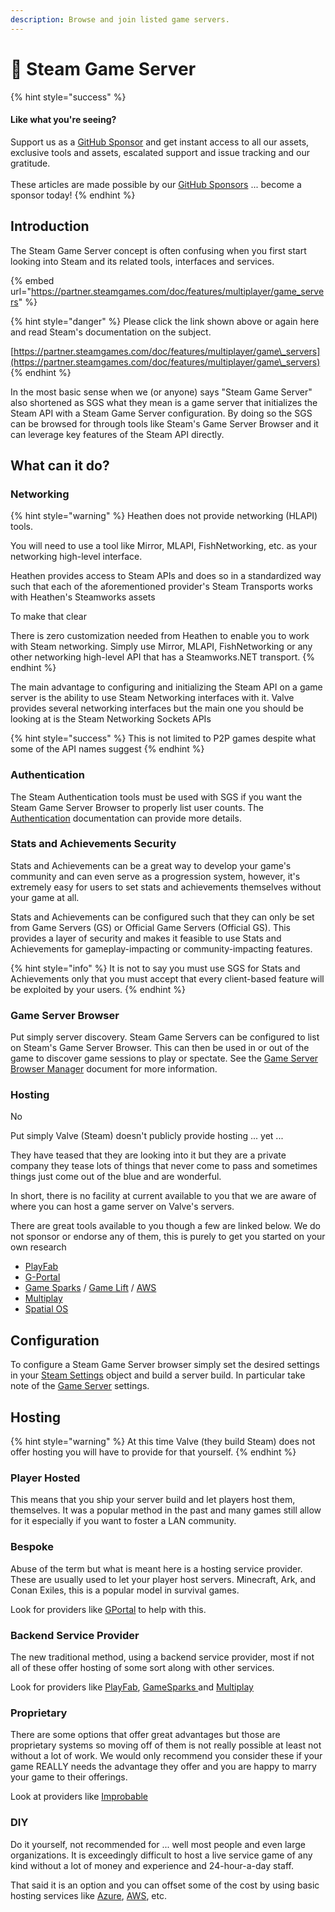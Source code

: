 ```yaml
---
description: Browse and join listed game servers.
---
```


# 💁 Steam Game Server

{% hint style="success" %}
#### Like what you're seeing?

Support us as a [GitHub Sponsor](../../../../../become-a-sponsor/) and get instant access to all our assets, exclusive tools and assets, escalated support and issue tracking and our gratitude.\
\
These articles are made possible by our [GitHub Sponsors](../../../../../become-a-sponsor/) ... become a sponsor today!
{% endhint %}

## &#x20;Introduction

The Steam Game Server concept is often confusing when you first start looking into Steam and its related tools, interfaces and services.&#x20;

{% embed url="https://partner.steamgames.com/doc/features/multiplayer/game_servers" %}

{% hint style="danger" %}
Please click the link shown above or again here and read Steam's documentation on the subject.

[https://partner.steamgames.com/doc/features/multiplayer/game\_servers](https://partner.steamgames.com/doc/features/multiplayer/game\_servers)
{% endhint %}

In the most basic sense when we (or anyone) says "Steam Game Server" also shortened as SGS what they mean is a game server that initializes the Steam API with a Steam Game Server configuration. By doing so the SGS can be browsed for through tools like Steam's Game Server Browser and it can leverage key features of the Steam API directly.

## What can it do?

### Networking

{% hint style="warning" %}
Heathen does not provide networking (HLAPI) tools.

You will need to use a tool like Mirror, MLAPI, FishNetworking, etc. as your networking high-level interface.



Heathen provides access to Steam APIs and does so in a standardized way such that each of the aforementioned provider's Steam Transports works with Heathen's Steamworks assets



To make that clear

There is zero customization needed from Heathen to enable you to work with Steam networking. Simply use Mirror, MLAPI, FishNetworking or any other networking high-level API that has a Steamworks.NET transport.
{% endhint %}

The main advantage to configuring and initializing the Steam API on a game server is the ability to use Steam Networking interfaces with it. Valve provides several networking interfaces but the main one you should be looking at is the Steam Networking Sockets APIs

{% hint style="success" %}
This is not limited to P2P games despite what some of the API names suggest
{% endhint %}

### Authentication

The Steam Authentication tools must be used with SGS if you want the Steam Game Server Browser to properly list user counts. The [Authentication](../../../../../toolkit-for-steamworks/unity/api-extensions/authentication.md) documentation can provide more details.

### Stats and Achievements Security

Stats and Achievements can be a great way to develop your game's community and can even serve as a progression system, however, it's extremely easy for users to set stats and achievements themselves without your game at all.

Stats and Achievements can be configured such that they can only be set from Game Servers (GS) or Official Game Servers (Official GS). This provides a layer of security and makes it feasible to use Stats and Achievements for gameplay-impacting or community-impacting features.

{% hint style="info" %}
It is not to say you must use SGS for Stats and Achievements only that you must accept that every client-based feature will be exploited by your users.
{% endhint %}

### Game Server Browser

Put simply server discovery. Steam Game Servers can be configured to list on Steam's Game Server Browser. This can then be used in or out of the game to discover game sessions to play or spectate. See the [Game Server Browser Manager](../../../../../toolkit-for-steamworks/unity/objects/components/game-server-browser-manager.md) document for more information.

### Hosting

No

Put simply Valve (Steam) doesn't publicly provide hosting ... yet ...

They have teased that they are looking into it but they are a private company they tease lots of things that never come to pass and sometimes things just come out of the blue and are wonderful.

In short, there is no facility at current available to you that we are aware of where you can host a game server on Valve's servers.

There are great tools available to you though a few are linked below. We do not sponsor or endorse any of them, this is purely to get you started on your own research

* [PlayFab](https://playfab.com/)
* [G-Portal](https://www.g-portal.com/)
* [Game Sparks](https://www.gamesparks.com/) / [Game Lift](https://aws.amazon.com/gamelift/) / [AWS](https://aws.amazon.com/)
* [Multiplay](https://unity.com/products/multiplay)
* [Spatial OS](https://ims.improbable.io/products/spatialos)

## Configuration

To configure a Steam Game Server browser simply set the desired settings in your [Steam Settings](../../../../../toolkit-for-steamworks/unity/objects/classes/steam-settings/#steamsettings.server) object and build a server build. In particular take note of the [Game Server](../../../../../toolkit-for-steamworks/unity/objects/classes/steam-settings/game-server.md) settings.

## Hosting

{% hint style="warning" %}
At this time Valve (they build Steam) does not offer hosting you will have to provide for that yourself.
{% endhint %}

### Player Hosted

This means that you ship your server build and let players host them, themselves. It was a popular method in the past and many games still allow for it especially if you want to foster a LAN community.

### Bespoke

Abuse of the term but what is meant here is a hosting service provider. These are usually used to let your player host servers. Minecraft, Ark, and Conan Exiles, this is a popular model in survival games.

Look for providers like [GPortal](https://www.g-portal.com/) to help with this.

### Backend Service Provider

The new traditional method, using a backend service provider, most if not all of these offer hosting of some sort along with other services.

Look for providers like [PlayFab](https://playfab.com/), [GameSparks ](https://www.gamesparks.com/)and [Multiplay](https://unity.com/products/multiplay)

### Proprietary

There are some options that offer great advantages but those are proprietary systems so moving off of them is not really possible at least not without a lot of work. We would only recommend you consider these if your game REALLY needs the advantage they offer and you are happy to marry your game to their offerings.

Look at providers like [Improbable](https://ims.improbable.io/)

### DIY

Do it yourself, not recommended for ... well most people and even large organizations. It is exceedingly difficult to host a live service game of any kind without a lot of money and experience and 24-hour-a-day staff.&#x20;

That said it is an option and you can offset some of the cost by using basic hosting services like [Azure](https://azure.microsoft.com/), [AWS](https://aws.amazon.com/), etc.
